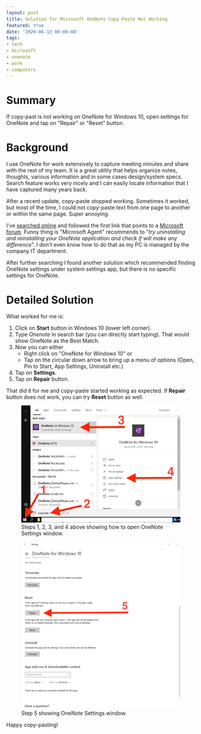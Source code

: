 ```yaml
---
layout: post
title: Solution for Microsoft OneNote Copy-Paste Not Working
featured: true
date: '2020-06-13 00:00:00'
tags:
- tech
- microsoft
- onenote
- work
- computers
---
```


# Summary

If copy-past is not working on OneNote for Windows 10, open settings for OneNote and tap on "Repair" or "Reset" button. 

# Background

I use OneNote for work extensively to capture meeting minutes and share with the rest of my team. It is a great utility that helps organize notes, thoughts, various information and in some cases design/system specs. Search feature works very nicely and I can easily locate information that I have captured many years back.

After a recent update, copy-paste stopped working. Sometimes it worked, but most of the time, I could not copy-paste text from one page to another or within the same page. Super annoying.

I've [searched online](https://duckduckgo.com/?q=onenote+copy+paste+not+working&t=hk&ia=web) and followed the first link that points to a [Microsoft forum](https://answers.microsoft.com/en-us/msoffice/forum/all/onenote-for-windows-10-paste-doesnt-work-with/367f7a7b-cac4-40e5-b5de-da9989fb4965). Funny thing is "Microsoft Agent" recommends to "*try uninstalling and reinstalling your OneNote application and check if will make any difference*". I don't even know how to do that as my PC is managed by the company IT department.

After further searching I found another solution which recommended finding OneNote settings under system settings app, but there is no specific settings for OneNote. 

# Detailed Solution

What worked for me is:
1. Click on **Start** button in Windows 10 (lower left corner).
2. Type _Onenote_ in search bar (you can directly start typing). That would show OneNote as the Best Match. 
3. Now you can either 
	- Right click on "OneNote for Windows 10" or 
	- Tap on the circular down arrow to bring up a menu of options (Open, Pin to Start, App Settings, Uninstall etc.)
4. Tap on **Settings**. 
5. Tap on **Repair** button.

That did it for me and copy-paste started working as expected. If **Repair** button does not work, you can try **Reset** button as well.

<figure><img src="/content/images/2020/06/onenote_step1_start.png" onclick="window.open(this.src)"><figcaption>Steps 1, 2, 3, and 4 above showing how to open OneNote Settings window.</figcaption></figure>
<figure><img src="/content/images/2020/06/onenote_step2_settings.png" onclick="window.open(this.src)"><figcaption>Step 5 showing OneNote Settings window.</figcaption></figure>

Happy copy-pasting!
